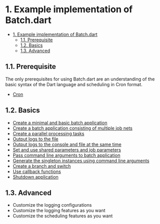 # 1. Example implementation of Batch.dart

<!-- TOC -->

- [1. Example implementation of Batch.dart](#1-example-implementation-of-batchdart)
  - [1.1. Prerequisite](#11-prerequisite)
  - [1.2. Basics](#12-basics)
  - [1.3. Advanced](#13-advanced)

<!-- /TOC -->

## 1.1. Prerequisite

The only prerequisites for using Batch.dart are an understanding of the basic syntax of the Dart language and scheduling in Cron format.

- [Cron](https://en.wikipedia.org/wiki/Cron)

## 1.2. Basics

- [Create a minimal and basic batch application](https://github.com/batch-dart/examples/blob/main/examples/01_basics/01/bin/example.dart)
- [Create a batch application consisting of multiple job nets](https://github.com/batch-dart/examples/blob/main/examples/01_basics/02/bin/example.dart)
- [Create a parallel processing tasks](https://github.com/batch-dart/examples/blob/main/examples/01_basics/03/bin/example.dart)
- [Output logs to the file](https://github.com/batch-dart/examples/blob/main/examples/01_basics/04/bin/example.dart)
- [Output logs to the console and file at the same time](https://github.com/batch-dart/examples/blob/main/examples/01_basics/05/bin/example.dart)
- [Set and use shared parameters and job parameters](https://github.com/batch-dart/examples/blob/main/examples/01_basics/06/bin/example.dart)
- [Pass command line arguments to batch application](https://github.com/batch-dart/examples/blob/main/examples/01_basics/07/bin/example.dart)
- [Generate the singleton instances using command line arguments](https://github.com/batch-dart/examples/blob/main/examples/01_basics/08/bin/example.dart)
- [Create a branch and switch](https://github.com/batch-dart/examples/blob/main/examples/01_basics/09/bin/example.dart)
- [Use callback functions](https://github.com/batch-dart/examples/blob/main/examples/01_basics/10/bin/example.dart)
- [Shutdown application](https://github.com/batch-dart/examples/blob/main/examples/01_basics/11/bin/example.dart)

## 1.3. Advanced

- Customize the logging configurations
- Customize the logging features as you want
- Customize the scheduling features as you want
